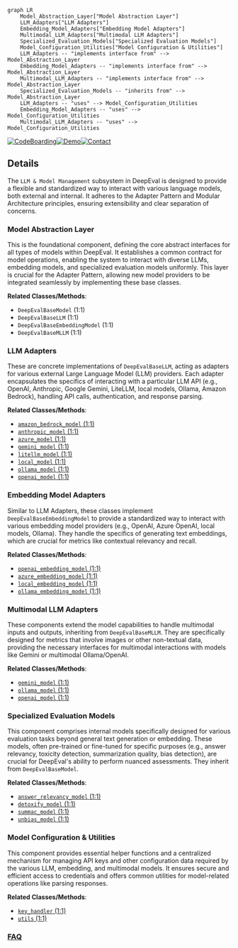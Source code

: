```mermaid
graph LR
    Model_Abstraction_Layer["Model Abstraction Layer"]
    LLM_Adapters["LLM Adapters"]
    Embedding_Model_Adapters["Embedding Model Adapters"]
    Multimodal_LLM_Adapters["Multimodal LLM Adapters"]
    Specialized_Evaluation_Models["Specialized Evaluation Models"]
    Model_Configuration_Utilities["Model Configuration & Utilities"]
    LLM_Adapters -- "implements interface from" --> Model_Abstraction_Layer
    Embedding_Model_Adapters -- "implements interface from" --> Model_Abstraction_Layer
    Multimodal_LLM_Adapters -- "implements interface from" --> Model_Abstraction_Layer
    Specialized_Evaluation_Models -- "inherits from" --> Model_Abstraction_Layer
    LLM_Adapters -- "uses" --> Model_Configuration_Utilities
    Embedding_Model_Adapters -- "uses" --> Model_Configuration_Utilities
    Multimodal_LLM_Adapters -- "uses" --> Model_Configuration_Utilities
```

[![CodeBoarding](https://img.shields.io/badge/Generated%20by-CodeBoarding-9cf?style=flat-square)](https://github.com/CodeBoarding/CodeBoarding)[![Demo](https://img.shields.io/badge/Try%20our-Demo-blue?style=flat-square)](https://www.codeboarding.org/demo)[![Contact](https://img.shields.io/badge/Contact%20us%20-%20contact@codeboarding.org-lightgrey?style=flat-square)](mailto:contact@codeboarding.org)

## Details

The `LLM & Model Management` subsystem in DeepEval is designed to provide a flexible and standardized way to interact with various language models, both external and internal. It adheres to the Adapter Pattern and Modular Architecture principles, ensuring extensibility and clear separation of concerns.

### Model Abstraction Layer
This is the foundational component, defining the core abstract interfaces for all types of models within DeepEval. It establishes a common contract for model operations, enabling the system to interact with diverse LLMs, embedding models, and specialized evaluation models uniformly. This layer is crucial for the Adapter Pattern, allowing new model providers to be integrated seamlessly by implementing these base classes.


**Related Classes/Methods**:

- `DeepEvalBaseModel` (1:1)
- `DeepEvalBaseLLM` (1:1)
- `DeepEvalBaseEmbeddingModel` (1:1)
- `DeepEvalBaseMLLM` (1:1)


### LLM Adapters
These are concrete implementations of `DeepEvalBaseLLM`, acting as adapters for various external Large Language Model (LLM) providers. Each adapter encapsulates the specifics of interacting with a particular LLM API (e.g., OpenAI, Anthropic, Google Gemini, LiteLLM, local models, Ollama, Amazon Bedrock), handling API calls, authentication, and response parsing.


**Related Classes/Methods**:

- <a href="https://github.com/confident-ai/deepeval/blob/main/deepeval/models/llms/amazon_bedrock_model.py#L1-L1" target="_blank" rel="noopener noreferrer">`amazon_bedrock_model` (1:1)</a>
- <a href="https://github.com/confident-ai/deepeval/blob/main/deepeval/models/llms/anthropic_model.py#L1-L1" target="_blank" rel="noopener noreferrer">`anthropic_model` (1:1)</a>
- <a href="https://github.com/confident-ai/deepeval/blob/main/deepeval/models/llms/azure_model.py#L1-L1" target="_blank" rel="noopener noreferrer">`azure_model` (1:1)</a>
- <a href="https://github.com/confident-ai/deepeval/blob/main/deepeval/models/llms/gemini_model.py#L1-L1" target="_blank" rel="noopener noreferrer">`gemini_model` (1:1)</a>
- <a href="https://github.com/confident-ai/deepeval/blob/main/deepeval/models/llms/litellm_model.py#L1-L1" target="_blank" rel="noopener noreferrer">`litellm_model` (1:1)</a>
- <a href="https://github.com/confident-ai/deepeval/blob/main/deepeval/models/llms/local_model.py#L1-L1" target="_blank" rel="noopener noreferrer">`local_model` (1:1)</a>
- <a href="https://github.com/confident-ai/deepeval/blob/main/deepeval/models/llms/ollama_model.py#L1-L1" target="_blank" rel="noopener noreferrer">`ollama_model` (1:1)</a>
- <a href="https://github.com/confident-ai/deepeval/blob/main/deepeval/models/llms/openai_model.py#L1-L1" target="_blank" rel="noopener noreferrer">`openai_model` (1:1)</a>


### Embedding Model Adapters
Similar to LLM Adapters, these classes implement `DeepEvalBaseEmbeddingModel` to provide a standardized way to interact with various embedding model providers (e.g., OpenAI, Azure OpenAI, local models, Ollama). They handle the specifics of generating text embeddings, which are crucial for metrics like contextual relevancy and recall.


**Related Classes/Methods**:

- <a href="https://github.com/confident-ai/deepeval/blob/main/deepeval/models/embedding_models/openai_embedding_model.py#L1-L1" target="_blank" rel="noopener noreferrer">`openai_embedding_model` (1:1)</a>
- <a href="https://github.com/confident-ai/deepeval/blob/main/deepeval/models/embedding_models/azure_embedding_model.py#L1-L1" target="_blank" rel="noopener noreferrer">`azure_embedding_model` (1:1)</a>
- <a href="https://github.com/confident-ai/deepeval/blob/main/deepeval/models/embedding_models/local_embedding_model.py#L1-L1" target="_blank" rel="noopener noreferrer">`local_embedding_model` (1:1)</a>
- <a href="https://github.com/confident-ai/deepeval/blob/main/deepeval/models/embedding_models/ollama_embedding_model.py#L1-L1" target="_blank" rel="noopener noreferrer">`ollama_embedding_model` (1:1)</a>


### Multimodal LLM Adapters
These components extend the model capabilities to handle multimodal inputs and outputs, inheriting from `DeepEvalBaseMLLM`. They are specifically designed for metrics that involve images or other non-textual data, providing the necessary interfaces for multimodal interactions with models like Gemini or multimodal Ollama/OpenAI.


**Related Classes/Methods**:

- <a href="https://github.com/confident-ai/deepeval/blob/main/deepeval/models/llms/gemini_model.py#L1-L1" target="_blank" rel="noopener noreferrer">`gemini_model` (1:1)</a>
- <a href="https://github.com/confident-ai/deepeval/blob/main/deepeval/models/llms/ollama_model.py#L1-L1" target="_blank" rel="noopener noreferrer">`ollama_model` (1:1)</a>
- <a href="https://github.com/confident-ai/deepeval/blob/main/deepeval/models/llms/openai_model.py#L1-L1" target="_blank" rel="noopener noreferrer">`openai_model` (1:1)</a>


### Specialized Evaluation Models
This component comprises internal models specifically designed for various evaluation tasks beyond general text generation or embedding. These models, often pre-trained or fine-tuned for specific purposes (e.g., answer relevancy, toxicity detection, summarization quality, bias detection), are crucial for DeepEval's ability to perform nuanced assessments. They inherit from `DeepEvalBaseModel`.


**Related Classes/Methods**:

- <a href="https://github.com/confident-ai/deepeval/blob/main/deepeval/models/answer_relevancy_model.py#L1-L1" target="_blank" rel="noopener noreferrer">`answer_relevancy_model` (1:1)</a>
- <a href="https://github.com/confident-ai/deepeval/blob/main/deepeval/models/detoxify_model.py#L1-L1" target="_blank" rel="noopener noreferrer">`detoxify_model` (1:1)</a>
- <a href="https://github.com/confident-ai/deepeval/blob/main/deepeval/models/summac_model.py#L1-L1" target="_blank" rel="noopener noreferrer">`summac_model` (1:1)</a>
- <a href="https://github.com/confident-ai/deepeval/blob/main/deepeval/models/unbias_model.py#L1-L1" target="_blank" rel="noopener noreferrer">`unbias_model` (1:1)</a>


### Model Configuration & Utilities
This component provides essential helper functions and a centralized mechanism for managing API keys and other configuration data required by the various LLM, embedding, and multimodal models. It ensures secure and efficient access to credentials and offers common utilities for model-related operations like parsing responses.


**Related Classes/Methods**:

- <a href="https://github.com/confident-ai/deepeval/blob/main/deepeval/key_handler.py#L1-L1" target="_blank" rel="noopener noreferrer">`key_handler` (1:1)</a>
- <a href="https://github.com/confident-ai/deepeval/blob/main/deepeval/utils.py#L1-L1" target="_blank" rel="noopener noreferrer">`utils` (1:1)</a>




### [FAQ](https://github.com/CodeBoarding/GeneratedOnBoardings/tree/main?tab=readme-ov-file#faq)